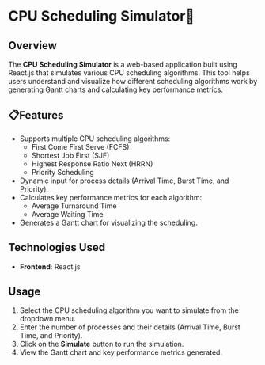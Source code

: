 # CPU Scheduling Simulator🚀

## Overview
The **CPU Scheduling Simulator** is a web-based application built using React.js that simulates various CPU scheduling algorithms. This tool helps users understand and visualize how different scheduling algorithms work by generating Gantt charts and calculating key performance metrics.

## 📋Features
- Supports multiple CPU scheduling algorithms:
  - First Come First Serve (FCFS)
  - Shortest Job First (SJF)
  - Highest Response Ratio Next (HRRN)
  - Priority Scheduling
- Dynamic input for process details (Arrival Time, Burst Time, and Priority).
- Calculates key performance metrics for each algorithm:
  - Average Turnaround Time
  - Average Waiting Time
- Generates a Gantt chart for visualizing the scheduling.

## Technologies Used
- **Frontend**: React.js

## Usage
1. Select the CPU scheduling algorithm you want to simulate from the dropdown menu.
2. Enter the number of processes and their details (Arrival Time, Burst Time, and Priority).
3. Click on the **Simulate** button to run the simulation.
4. View the Gantt chart and key performance metrics generated.

